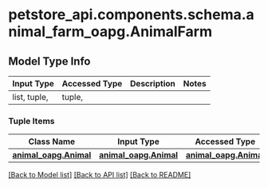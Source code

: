 # petstore_api.components.schema.animal_farm_oapg.AnimalFarm

## Model Type Info
Input Type | Accessed Type | Description | Notes
------------ | ------------- | ------------- | -------------
list, tuple,  | tuple,  |  | 

### Tuple Items
Class Name | Input Type | Accessed Type | Description | Notes
------------- | ------------- | ------------- | ------------- | -------------
[**animal_oapg.Animal**](animal_oapg.Animal.md) | [**animal_oapg.Animal**](animal_oapg.Animal.md) | [**animal_oapg.Animal**](animal_oapg.Animal.md) |  | 

[[Back to Model list]](../../../README.md#documentation-for-models) [[Back to API list]](../../../README.md#documentation-for-api-endpoints) [[Back to README]](../../../README.md)

